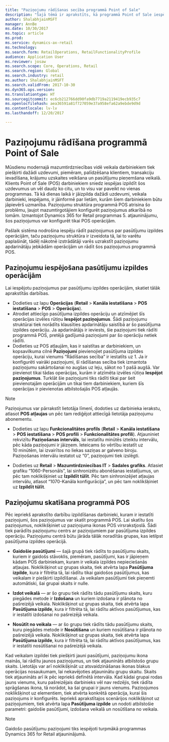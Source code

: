 ```yaml
---
title: "Paziņojumu rādīšanas secība programmā Point of Sale"
description: "Šajā tēmā ir aprakstīts, kā programmā Point of Sale iespējot paziņojumu rādīšanu noteiktā secībā, un aprakstīta paziņojumu struktūra, kuru var paplašināt arī uz citām operācijām."
author: ShalabhjainMSFT
manager: AnnBe
ms.date: 10/30/2017
ms.topic: article
ms.prod: 
ms.service: dynamics-ax-retail
ms.technology: 
ms.search.form: RetailOperations, RetailFunctionalityProfile
audience: Application User
ms.reviewer: josaw
ms.search.scope: Core, Operations, Retail
ms.search.region: Global
ms.search.industry: retail
ms.author: ShalabhjainMSFT
ms.search.validFrom: 2017-10-30
ms.dyn365.ops.version: 
ms.translationtype: HT
ms.sourcegitcommit: ec6cb212766dd90fa9db7719a2119419ecb935c7
ms.openlocfilehash: aea36591a81f727059e37a958efa62a9ebde9d9d
ms.contentlocale: lv-lv
ms.lasthandoff: 12/20/2017

---
```


# <a name="display-notifications-in-point-of-sale"></a>Paziņojumu rādīšana programmā Point of Sale

Mūsdienu modernajā mazumtirdzniecības vidē veikala darbiniekiem tiek piešķirti dažādi uzdevumi, piemēram, palīdzēšana klientiem, transakciju ievadīšana, krājumu uzskaites veikšana un pasūtījumu pieņemšana veikalā. Klients Point of Sale (POS) darbiniekiem sniedz iespējas izpildīt šos uzdevumus un vēl daudz ko citu, un to visu var paveikt no vienas programmas. Tā kā dienas laikā ir jāizpilda dažādi uzdevumi, veikala darbinieki, iespējams, ir jāinformē par lietām, kurām šiem darbiniekiem būtu jāpievērš uzmanība. Paziņojumu struktūra programmā POS atrisina šo problēmu, ļaujot mazumtirgotājiem konfigurēt paziņojumus atkarībā no lomām. Izmantojot Dynamics 365 for Retail programmas 5. atjauninājumu, šos paziņojumus var konfigurēt tikai POS operācijām.

Pašlaik sistēma nodrošina iespēju rādīt paziņojumus par pasūtījumu izpildes operācijām, taču paziņojumu struktūra ir izveidota tā, lai to varētu paplašināt, tādēļ nākotnē izstrādātāji varēs uzrakstīt paziņojumu apdarinātāju jebkādām operācijām un rādīt šos paziņojumus programmā POS.  

## <a name="enable-notifications-for-order-fulfillment-operations"></a>Paziņojumu iespējošana pasūtījumu izpildes operācijām

Lai iespējotu paziņojumus par pasūtījumu izpildes operācijām, skatiet tālāk aprakstītās darbības.

 - Dodieties uz lapu **Operācijas** (**Retail** > **Kanāla iestatīšana** > **POS iestatīšana** > **POS** > **Operācijas**).
 - Atrodiet attiecīgo pasūtījuma izpildes operāciju un atzīmējiet šīs operācijas izvēles rūtiņu **Iespējot paziņojumus**. Šādi paziņojumu struktūrai tiek norādīts klausīties apdarinātāju saistībā ar šo pasūtījuma izpildes operāciju. Ja apdarinātājs ir ieviests, šie paziņojumi tiek rādīti programmā POS, pretējā gadījumā paziņojumi par šo operāciju netiek rādīti.
- Dodieties uz POS atļaujām, kas ir saistītas ar darbiniekiem, un kopsavilkuma cilnē **Paziņojumi** pievienojiet pasūtījuma izpildes operāciju, kurai vienums “Rādīšanas secība” ir iestatīts uz 1. Ja ir konfigurēti vairāki paziņojumi, šī rādīšanas secība tiek izmantota paziņojumu sakārtošanai no augšas uz leju, sākot no 1 pašā augšā. Var pievienot tikai tādas operācijas, kurām ir atzīmēta izvēles rūtiņa **Iespējot paziņojumus**. Turklāt šie paziņojumi tiks rādīti tikai par šeit pievienotajām operācijām un tikai tiem darbiniekiem, kuriem šīs operācijas ir pievienotas atbilstošajās POS atļaujās. 

> [!NOTE]
> Paziņojumus var pārrakstīt lietotāja līmenī, dodoties uz darbinieka ierakstu, atlasot **POS atļaujas** un pēc tam rediģējot attiecīgā lietotāja paziņojumu abonementu.

 - Dodieties uz lapu **Funkcionalitātes profils** (**Retail** > **Kanāla iestatīšana** > **POS iestatīšana** > **POS profili** > **Funkcionalitātes profili**). Atjauniniet rekvizītu **Paziņošanas intervāls**, lai iestatītu minūtēs izteiktu intervālu, pēc kāda paziņojumi ir jāizņem. Ieteicams šo vērtību iestatīt uz 10 minūtēm, lai izvairītos no liekas saziņas ar galveno biroju. Paziņošanas intervālu iestatot uz “0”, paziņojumi tiek izslēgti.  

 - Dodieties uz **Retail** > **Mazumtirdzniecības IT** > **Sadales grafiks**. Atlasiet grafiku “1060-Personāls”, lai sinhronizētu abonēšanas iestatījumus, un pēc tam noklikšķiniet uz **Izpildīt tūlīt**. Pēc tam sinhronizējiet atļaujas intervālu, atlasot “1070-Kanāla konfigurācija”, un pēc tam noklikšķiniet uz **Izpildīt tūlīt**. 

## <a name="view-notifications-in-pos"></a>Paziņojumu skatīšana programmā POS

Pēc iepriekš aprakstīto darbību izpildīšanas darbinieki, kuram ir iestatīti paziņojumi, šos paziņojumus var skatīt programmā POS. Lai skatītu šos paziņojumus, noklikšķiniet uz paziņojuma ikonas POS virsrakstjoslā. Šādi tiek parādīts paziņojumu centrs ar paziņojumiem par pasūtījuma izpildes operāciju. Paziņojumu centrā būtu jārāda tālāk noradītās grupas, kas ietilpst pasūtījuma izpildes operācijā. 

- **Gaidošie pasūtījumi** — šajā grupā tiek rādīts to pasūtījumu skaits, kuriem ir gaidošs stāvoklis, piemēram, pasūtījumi, kas ir jāpieņem kādam POS darbiniekam, kuram ir veikala izpildes nepieciešanās atļaujas. Noklikšķinot uz grupas skaita, tiek atvērta lapa **Pasūtījuma izpilde**, kura ir filtrēta tā, lai rādītu tikai gaidošos pasūtījumus, kas veikalam ir piešķirti izpildīšanai. Ja veikalam pasūtījumi tiek pieņemti automātiski, šai grupai skaits ir nulle.

- **Izdot veikalā** — ar šo grupu tiek rādīts tādu pasūtījumu skaits, kuru piegādes metode ir **Izdošana** un kuriem izdošana ir plānota no pašreizējā veikala. Noklikšķinot uz grupas skaita, tiek atvērta lapa **Pasūtījuma izpilde**, kura ir filtrēta tā, lai rādītu aktīvos pasūtījumus, kas ir iestatīti izdošanai no pašreizējā veikala.

- **Nosūtīt no veikala** — ar šo grupu tiek rādīts tādu pasūtījumu skaits, kuru piegādes metode ir **Nosūtīšana** un kuriem nosūtīšana ir plānota no pašreizējā veikala. Noklikšķinot uz grupas skaita, tiek atvērta lapa **Pasūtījuma izpilde**, kura ir filtrēta tā, lai rādītu aktīvos pasūtījumus, kas ir iestatīti nosūtīšanai no pašreizējā veikala.

Kad veikalam izpildei tiek piešķirti jauni pasūtījumi, paziņojumu ikona mainās, lai rādītu jaunos paziņojumus, un tiek atjaunināts atbilstošo grupu skaits. Lietotājs var arī noklikšķināt uz atsvaidzināšanas ikonas blakus operācijas nosaukumam, lai nekavējoties atjauninātu grupu skaitu. Skaits tiek atjaunināts arī ik pēc iepriekš definētā intervāla. Kad kādai grupai rodas jauns vienums, kuru pašreizējais darbinieks vēl nav redzējis, tiek rādīta sprāgšanas ikona, tā norādot, ka šai grupai ir jauns vienums. Paziņojumos noklikšķinot uz elementiem, tiek atvērta konkrētā operācija, kurai šis paziņojums ir konfigurēts. Iepriekš aprakstītajos scenārijos noklikšķinot uz paziņojumiem, tiek atvērta lapa **Pasūtījuma izpilde** un nodoti atbilstošie parametri: gaidošie pasūtījumi, izdošana veikalā un nosūtīšana no veikala. 

> [!NOTE]
> Gaidošo pasūtījumu paziņojumi tiks iespējoti turpmākā programmas Dynamics 365 for Retail atjauninājumā. 


